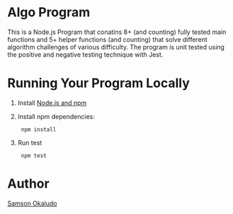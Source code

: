 # Algo Program

This is a Node.js Program that conatins 8+ (and counting) fully tested main functions and 5+ helper functions (and counting) that solve different algorithm challenges of various difficulty. The program is unit tested using the positive and negative testing technique with Jest.

# Running Your Program Locally

1. Install [Node.js and npm](https://nodejs.org/en/)

2. Install npm dependencies:

        npm install

3. Run test

        npm test
# Author
[Samson Okaludo](https://samsonludo.netlify.app/)
